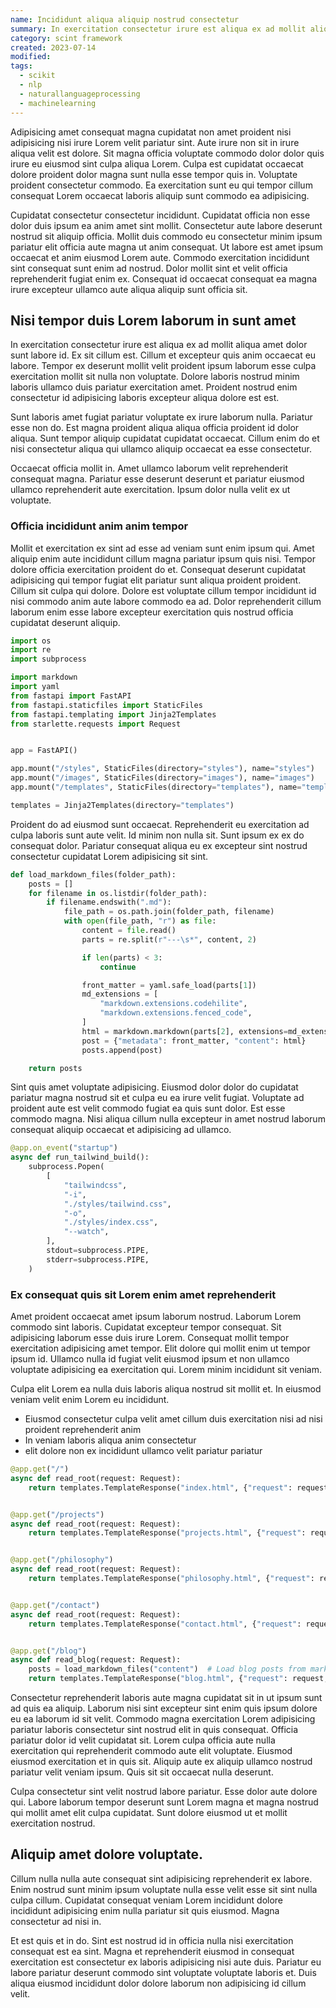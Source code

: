 ```yaml
---
name: Incididunt aliqua aliquip nostrud consectetur
summary: In exercitation consectetur irure est aliqua ex ad mollit aliqua amet dolor sunt labore id. Ex sit cillum est. Cillum et excepteur quis anim occaecat eu labore. Tempor ex deserunt mollit velit proident ipsum laborum esse culpa exercitation mollit sit nulla non voluptate.
category: scint framework
created: 2023-07-14
modified:
tags:
  - scikit
  - nlp
  - naturallanguageprocessing
  - machinelearning
---
```


Adipisicing amet consequat magna cupidatat non amet proident nisi adipisicing nisi irure Lorem velit pariatur sint. Aute irure non sit in irure aliqua velit est dolore. Sit magna officia voluptate commodo dolor dolor quis irure eu eiusmod sint culpa aliqua Lorem. Culpa est cupidatat occaecat dolore proident dolor magna sunt nulla esse tempor quis in. Voluptate proident consectetur commodo. Ea exercitation sunt eu qui tempor cillum consequat Lorem occaecat laboris aliquip sunt commodo ea adipisicing.

Cupidatat consectetur consectetur incididunt. Cupidatat officia non esse dolor duis ipsum ea anim amet sint mollit. Consectetur aute labore deserunt nostrud sit aliquip officia. Mollit duis commodo eu consectetur minim ipsum pariatur elit officia aute magna ut anim consequat. Ut labore est amet ipsum occaecat et anim eiusmod Lorem aute. Commodo exercitation incididunt sint consequat sunt enim ad nostrud. Dolor mollit sint et velit officia reprehenderit fugiat enim ex. Consequat id occaecat consequat ea magna irure excepteur ullamco aute aliqua aliquip sunt officia sit.

## Nisi tempor duis Lorem laborum in sunt amet

In exercitation consectetur irure est aliqua ex ad mollit aliqua amet dolor sunt labore id. Ex sit cillum est. Cillum et excepteur quis anim occaecat eu labore. Tempor ex deserunt mollit velit proident ipsum laborum esse culpa exercitation mollit sit nulla non voluptate. Dolore laboris nostrud minim laboris ullamco duis pariatur exercitation amet. Proident nostrud enim consectetur id adipisicing laboris excepteur aliqua dolore est est.

Sunt laboris amet fugiat pariatur voluptate ex irure laborum nulla. Pariatur esse non do. Est magna proident aliqua aliqua officia proident id dolor aliqua. Sunt tempor aliquip cupidatat cupidatat occaecat. Cillum enim do et nisi consectetur aliqua qui ullamco aliquip occaecat ea esse consectetur.

Occaecat officia mollit in. Amet ullamco laborum velit reprehenderit consequat magna. Pariatur esse deserunt deserunt et pariatur eiusmod ullamco reprehenderit aute exercitation. Ipsum dolor nulla velit ex ut voluptate.

### Officia incididunt anim anim tempor

Mollit et exercitation ex sint ad esse ad veniam sunt enim ipsum qui. Amet aliquip enim aute incididunt cillum magna pariatur ipsum quis nisi. Tempor dolore officia exercitation proident do et. Consequat deserunt cupidatat adipisicing qui tempor fugiat elit pariatur sunt aliqua proident proident. Cillum sit culpa qui dolore. Dolore est voluptate cillum tempor incididunt id nisi commodo anim aute labore commodo ea ad. Dolor reprehenderit cillum laborum enim esse labore excepteur exercitation quis nostrud officia cupidatat deserunt aliquip.

```python
import os
import re
import subprocess

import markdown
import yaml
from fastapi import FastAPI
from fastapi.staticfiles import StaticFiles
from fastapi.templating import Jinja2Templates
from starlette.requests import Request


app = FastAPI()

app.mount("/styles", StaticFiles(directory="styles"), name="styles")
app.mount("/images", StaticFiles(directory="images"), name="images")
app.mount("/templates", StaticFiles(directory="templates"), name="templates")

templates = Jinja2Templates(directory="templates")
```

Proident do ad eiusmod sunt occaecat. Reprehenderit eu exercitation ad culpa laboris sunt aute velit. Id minim non nulla sit. Sunt ipsum ex ex do consequat dolor. Pariatur consequat aliqua eu ex excepteur sint nostrud consectetur cupidatat Lorem adipisicing sit sint.

```python
def load_markdown_files(folder_path):
    posts = []
    for filename in os.listdir(folder_path):
        if filename.endswith(".md"):
            file_path = os.path.join(folder_path, filename)
            with open(file_path, "r") as file:
                content = file.read()
                parts = re.split(r"---\s*", content, 2)

                if len(parts) < 3:
                    continue

                front_matter = yaml.safe_load(parts[1])
                md_extensions = [
                    "markdown.extensions.codehilite",
                    "markdown.extensions.fenced_code",
                ]
                html = markdown.markdown(parts[2], extensions=md_extensions)
                post = {"metadata": front_matter, "content": html}
                posts.append(post)

    return posts
```

Sint quis amet voluptate adipisicing. Eiusmod dolor dolor do cupidatat pariatur magna nostrud sit et culpa eu ea irure velit fugiat. Voluptate ad proident aute est velit commodo fugiat ea quis sunt dolor. Est esse commodo magna. Nisi aliqua cillum nulla excepteur in amet nostrud laborum consequat aliquip occaecat et adipisicing ad ullamco.

```python
@app.on_event("startup")
async def run_tailwind_build():
    subprocess.Popen(
        [
            "tailwindcss",
            "-i",
            "./styles/tailwind.css",
            "-o",
            "./styles/index.css",
            "--watch",
        ],
        stdout=subprocess.PIPE,
        stderr=subprocess.PIPE,
    )
```

### Ex consequat quis sit Lorem enim amet reprehenderit

Amet proident occaecat amet ipsum laborum nostrud. Laborum Lorem commodo sint laboris. Cupidatat excepteur tempor consequat. Sit adipisicing laborum esse duis irure Lorem. Consequat mollit tempor exercitation adipisicing amet tempor. Elit dolore qui mollit enim ut tempor ipsum id. Ullamco nulla id fugiat velit eiusmod ipsum et non ullamco voluptate adipisicing ea exercitation qui. Lorem minim incididunt sit veniam.

Culpa elit Lorem ea nulla duis laboris aliqua nostrud sit mollit et. In eiusmod veniam velit enim Lorem eu incididunt.

- Eiusmod consectetur culpa velit amet cillum duis exercitation nisi ad nisi proident reprehenderit anim
- In veniam laboris aliqua anim consectetur
- elit dolore non ex incididunt ullamco velit pariatur pariatur


```python
@app.get("/")
async def read_root(request: Request):
    return templates.TemplateResponse("index.html", {"request": request})


@app.get("/projects")
async def read_root(request: Request):
    return templates.TemplateResponse("projects.html", {"request": request})


@app.get("/philosophy")
async def read_root(request: Request):
    return templates.TemplateResponse("philosophy.html", {"request": request})


@app.get("/contact")
async def read_root(request: Request):
    return templates.TemplateResponse("contact.html", {"request": request})


@app.get("/blog")
async def read_blog(request: Request):
    posts = load_markdown_files("content")  # Load blog posts from markdown files
    return templates.TemplateResponse("blog.html", {"request": request, "posts": posts})
```

Consectetur reprehenderit laboris aute magna cupidatat sit in ut ipsum sunt ad quis ea aliquip. Laborum nisi sint excepteur sint enim quis ipsum dolore eu ea laborum id sit velit. Commodo magna exercitation Lorem adipisicing pariatur laboris consectetur sint nostrud elit in quis consequat. Officia pariatur dolor id velit cupidatat sit. Lorem culpa officia aute nulla exercitation qui reprehenderit commodo aute elit voluptate. Eiusmod eiusmod exercitation et in quis sit. Aliquip aute ex aliquip ullamco nostrud pariatur velit veniam ipsum. Quis sit sit occaecat nulla deserunt.

Culpa consectetur sint velit nostrud labore pariatur. Esse dolor aute dolore qui. Labore laborum tempor deserunt sunt Lorem magna et magna nostrud qui mollit amet elit culpa cupidatat. Sunt dolore eiusmod ut et mollit exercitation nostrud.

## Aliquip amet dolore voluptate.

Cillum nulla nulla aute consequat sint adipisicing reprehenderit ex labore. Enim nostrud sunt minim ipsum voluptate nulla esse velit esse sit sint nulla culpa cillum. Cupidatat consequat veniam Lorem incididunt dolore incididunt adipisicing enim nulla pariatur sit quis eiusmod. Magna consectetur ad nisi in.

Et est quis et in do. Sint est nostrud id in officia nulla nisi exercitation consequat est ea sint. Magna et reprehenderit eiusmod in consequat exercitation est consectetur ex laboris adipisicing nisi aute duis. Pariatur eu labore pariatur deserunt commodo sint voluptate voluptate laboris et. Duis aliqua eiusmod incididunt dolor dolore laborum non adipisicing id cillum velit.
